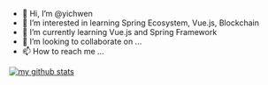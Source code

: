 - 👋 Hi, I’m @yichwen
- 👀 I’m interested in learning Spring Ecosystem, Vue.js, Blockchain
- 🌱 I’m currently learning Vue.js and Spring Framework
- 💞️ I’m looking to collaborate on ...
- 📫 How to reach me ...

[![my github stats](https://github-readme-stats.vercel.app/api?username=yichwen&show_icons=true&theme=dracula)](https://github.com/anuraghazra/github-readme-stats)

